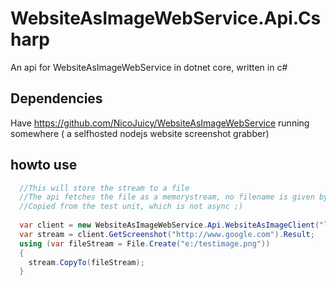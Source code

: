 # WebsiteAsImageWebService.Api.Csharp
An api for WebsiteAsImageWebService in dotnet core, written in c#

## Dependencies

Have https://github.com/NicoJuicy/WebsiteAsImageWebService running somewhere ( a selfhosted nodejs website screenshot grabber)

## howto use 


```csharp
  //This will store the stream to a file
  //The api fetches the file as a memorystream, no filename is given by the server
  //Copied from the test unit, which is not async ;)
  
  var client = new WebsiteAsImageWebService.Api.WebsiteAsImageClient("localhost:8080");
  var stream = client.GetScreenshot("http://www.google.com").Result;
  using (var fileStream = File.Create("e:/testimage.png"))
  {
    stream.CopyTo(fileStream);
  }
